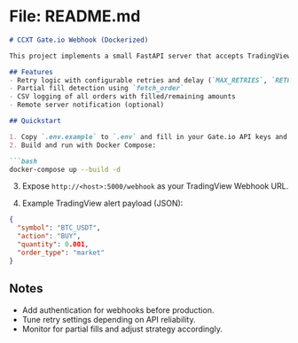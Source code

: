 
# File: README.md
```md
# CCXT Gate.io Webhook (Dockerized)

This project implements a small FastAPI server that accepts TradingView webhooks and places orders on Gate.io via CCXT. It logs orders to a CSV and posts the order data to a remote server.

## Features
- Retry logic with configurable retries and delay (`MAX_RETRIES`, `RETRY_DELAY`)
- Partial fill detection using `fetch_order`
- CSV logging of all orders with filled/remaining amounts
- Remote server notification (optional)

## Quickstart

1. Copy `.env.example` to `.env` and fill in your Gate.io API keys and REMOTE_NOTIFY_URL.
2. Build and run with Docker Compose:

```bash
docker-compose up --build -d
```

3. Expose `http://<host>:5000/webhook` as your TradingView Webhook URL.

4. Example TradingView alert payload (JSON):

```json
{
  "symbol": "BTC_USDT",
  "action": "BUY",
  "quantity": 0.001,
  "order_type": "market"
}
```

## Notes
- Add authentication for webhooks before production.
- Tune retry settings depending on API reliability.
- Monitor for partial fills and adjust strategy accordingly.
```